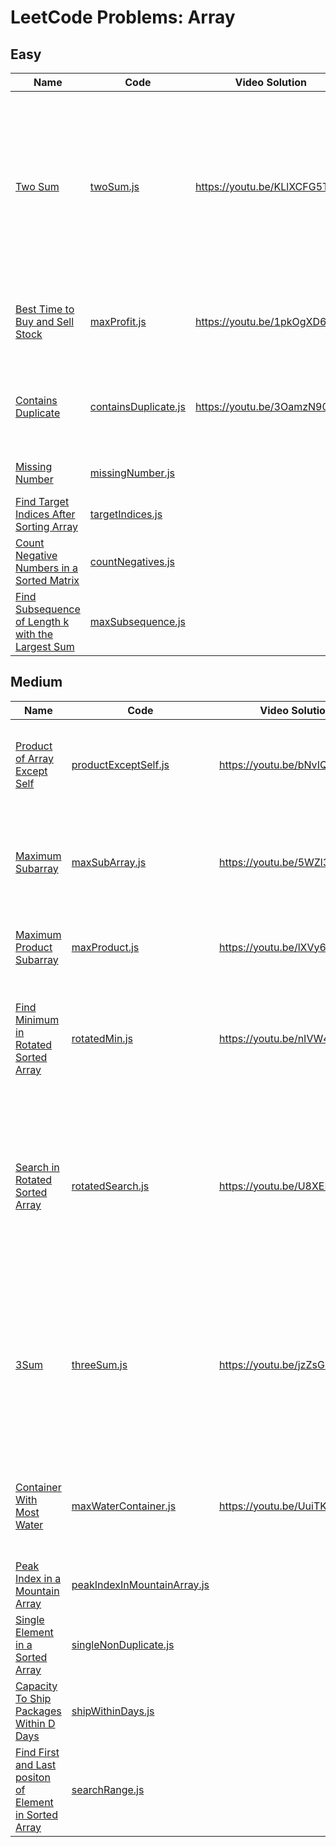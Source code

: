 # LeetCode Problems: Array

## Easy

  | Name | Code | Video Solution | Notes |
  | --- | --- | --- | --- |
  | [Two Sum](https://leetcode.com/problems/two-sum/) | [twoSum.js](./easy/twoSum.js) | https://youtu.be/KLlXCFG5TnA | use hash map to instantly check for difference value, map will add index of last occurrence of a num, don’t use same element twice; |
  | [Best Time to Buy and Sell Stock](https://leetcode.com/problems/best-time-to-buy-and-sell-stock/) | [maxProfit.js](./easy/maxProfit.js) | https://youtu.be/1pkOgXD63yU | find local min and search for local max, sliding window; |
  | [Contains Duplicate](https://leetcode.com/problems/contains-duplicate/) | [containsDuplicate.js](./easy/containsDuplicate.js) | https://youtu.be/3OamzN90kPg | hashset to get unique values in array, to check for duplicates easily |
  | [Missing Number](https://leetcode.com/problems/missing-number/) | [missingNumber.js](./easy/missingNumber.js) | | Use Binary Search algorithm |
  | [Find Target Indices After Sorting Array](https://leetcode.com/problems/find-target-indices-after-sorting-array/) | [targetIndices.js](./easy/targetIndices.js) | | Use Binary Search algorithm |
  | [Count Negative Numbers in a Sorted Matrix](https://leetcode.com/problems/count-negative-numbers-in-a-sorted-matrix/) | [countNegatives.js](./easy/countNegatives.js) | | Use Binary Search algorithm |
  | [Find Subsequence of Length k with the Largest Sum](https://leetcode.com/problems/find-subsequence-of-length-k-with-the-largest-sum/) | [maxSubsequence.js](./easy/maxSubsequence.js) | | |

## Medium

  | Name | Code | Video Solution | Notes |
  | --- | --- | --- | --- |
  | [Product of Array Except Self](https://leetcode.com/problems/product-of-array-except-self/) | [productExceptSelf.js](./medium/productExceptSelf.js) | https://youtu.be/bNvIQI2wAjk | make two passes, first in-order, second in-reverse, to compute products |
  | [Maximum Subarray](https://leetcode.com/problems/maximum-subarray/) | [maxSubArray.js](./medium/maxSubArray.js) | https://youtu.be/5WZl3MMT0Eg | pattern: prev subarray cant be negative, dynamic programming: compute max sum for each prefix |
  | [Maximum Product Subarray](https://leetcode.com/problems/maximum-product-subarray/) | [maxProduct.js](./medium/maxProduct.js) | https://youtu.be/lXVy6YWFcRM | dp: compute max and max-abs-val for each prefix subarr; |
  | [Find Minimum in Rotated Sorted Array](https://leetcode.com/problems/find-minimum-in-rotated-sorted-array/) | [rotatedMin.js](./medium/rotatedMin.js) | https://youtu.be/nIVW4P8b1VA | check if half of array is sorted in order to find pivot, arr is guaranteed to be in at most two sorted subarrays |
  | [Search in Rotated Sorted Array](https://leetcode.com/problems/search-in-rotated-sorted-array/) | [rotatedSearch.js](./medium/rotatedSearch.js) | https://youtu.be/U8XENwh8Oy8 | at most two sorted halfs, mid will be apart of left sorted or right sorted, if target is in range of sorted portion then search it, otherwise search other half |
  | [3Sum](https://leetcode.com/problems/3sum/) | [threeSum.js](./medium/threeSum.js) | https://youtu.be/jzZsG8n2R9A | sort input, for each first element, find next two where -a = b+c, if a = prevA, skip a, if b=prevB skip b to elim duplicates; to find b,c use two pointers, left/right on remaining list; |
  | [Container With Most Water](https://leetcode.com/problems/container-with-most-water/) | [maxWaterContainer.js](./medium/maxWaterContainer.js) | https://youtu.be/UuiTKBwPgAo | shrinking window, left/right initially at endpoints, shift the pointer with min height; |
  | [Peak Index in a Mountain Array](https://leetcode.com/problems/peak-index-in-a-mountain-array/) | [peakIndexInMountainArray.js](./medium/peakIndexInMountainArray.js) |  | Use Binary Search algorithm |
  | [Single Element in a Sorted Array](https://leetcode.com/problems/single-element-in-a-sorted-array/) | [singleNonDuplicate.js](./medium/singleNonDuplicate.js) |  | Use Binary Search algorithm |
  | [Capacity To Ship Packages Within D Days](https://leetcode.com/problems/capacity-to-ship-packages-within-d-days/) | [shipWithinDays.js](./medium/shipWithinDays.js) |  | Use Binary Search algorithm |
  | [Find First and Last positon of Element in Sorted Array](https://leetcode.com/problems/find-first-and-last-position-of-element-in-sorted-array/) | [searchRange.js](./medium/searchRange.js) |  | Use Binary Search algorithm |

